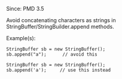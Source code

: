 Since: PMD 3.5

Avoid concatenating characters as strings in StringBuffer/StringBuilder.append methods.

Example(s):
```
StringBuffer sb = new StringBuffer();
sb.append("a");		 // avoid this

StringBuffer sb = new StringBuffer();
sb.append('a');		// use this instead
```
